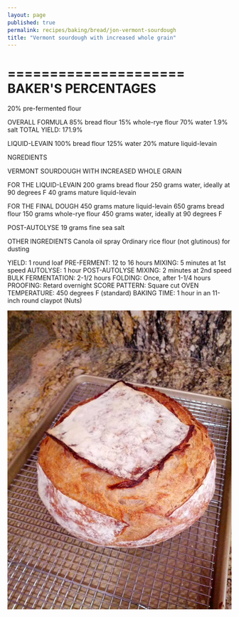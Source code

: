```yaml
---
layout: page
published: true
permalink: recipes/baking/bread/jon-vermont-sourdough
title: "Vermont sourdough with increased whole grain"
---
```


=====================
BAKER'S PERCENTAGES
=====================
20% pre-fermented flour

OVERALL FORMULA
85% bread flour
15% whole-rye flour
70% water
1.9% salt
TOTAL YIELD: 171.9%

LIQUID-LEVAIN
100% bread flour
125% water
20% mature liquid-levain

NGREDIENTS

VERMONT SOURDOUGH WITH INCREASED WHOLE GRAIN

FOR THE LIQUID-LEVAIN
200 grams bread flour
250 grams water, ideally at 90 degrees F
40 grams mature liquid-levain

FOR THE FINAL DOUGH
450 grams mature liquid-levain
650 grams bread flour
150 grams whole-rye flour
450 grams water, ideally at 90 degrees F

POST-AUTOLYSE
19 grams fine sea salt

OTHER INGREDIENTS
Canola oil spray
Ordinary rice flour (not glutinous) for dusting

YIELD: 1 round loaf
PRE-FERMENT: 12 to 16 hours
MIXING: 5 minutes at 1st speed
AUTOLYSE: 1 hour
POST-AUTOLYSE MIXING: 2 minutes at 2nd speed
BULK FERMENTATION: 2-1/2 hours
FOLDING: Once, after 1-1/4 hours
PROOFING: Retard overnight
SCORE PATTERN: Square cut
OVEN TEMPERATURE: 450 degrees F (standard)
BAKING TIME: 1 hour in an 11-inch round claypot (Nuts)

![Picture from Jon's post](/media/images/breads/recipes/jon-vermont-sourdough.jpg)
